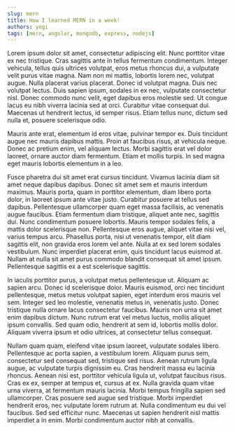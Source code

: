 ```yaml
---
slug: mern
title: How I learned MERN in a week!
authors: yogi
tags: [mern, angular, mongodb, express, nodejs]
---
```



Lorem ipsum dolor sit amet, consectetur adipiscing elit. Nunc porttitor vitae ex nec tristique. Cras sagittis ante in tellus fermentum condimentum. Integer vehicula, tellus quis ultrices volutpat, eros metus rhoncus dui, a vulputate velit purus vitae magna. Nam non mi mattis, lobortis lorem nec, volutpat augue. Nulla placerat varius placerat. Donec id volutpat magna. Duis nec volutpat lectus. Duis sapien ipsum, sodales in ex nec, vulputate consectetur nisl. Donec commodo nunc velit, eget dapibus eros molestie sed. Ut congue lacus eu nibh viverra lacinia sed at orci. Curabitur vitae consequat dui. Maecenas ut hendrerit lectus, id semper risus. Etiam tellus nunc, dictum sed nulla et, posuere scelerisque odio.

Mauris ante erat, elementum id eros vitae, pulvinar tempor ex. Duis tincidunt augue nec mauris dapibus mattis. Proin at faucibus risus, at vehicula neque. Donec ac pretium enim, vel aliquam lectus. Morbi sagittis erat vel dolor laoreet, ornare auctor diam fermentum. Etiam et mollis turpis. In sed magna eget mauris lobortis elementum in a leo.


Fusce pharetra dui sit amet erat cursus tincidunt. Vivamus lacinia diam sit amet neque dapibus dapibus. Donec sit amet sem et mauris interdum maximus. Mauris porta, quam in porttitor elementum, diam libero porta dolor, in laoreet ipsum ante vitae justo. Curabitur posuere at tellus sed dapibus. Pellentesque ullamcorper quam eget massa facilisis, ac venenatis augue faucibus. Etiam fermentum diam tristique, aliquet ante nec, sagittis dui. Nunc condimentum posuere lobortis. Mauris tempor sodales felis, a mattis dolor scelerisque non. Pellentesque eros augue, aliquet vitae nisi vel, varius tempus arcu. Phasellus porta, nisi ut venenatis tempor, elit diam sagittis elit, non gravida eros lorem vel ante. Nulla at ex sed lorem sodales vestibulum. Nunc imperdiet placerat enim, quis tincidunt lacus euismod at. Nullam at nulla sit amet purus commodo blandit consequat sit amet ipsum. Pellentesque sagittis ex a est scelerisque sagittis.

In iaculis porttitor purus, a volutpat metus pellentesque ut. Aliquam ac sapien arcu. Donec id scelerisque dolor. Mauris euismod, orci nec tincidunt pellentesque, metus metus volutpat sapien, eget interdum eros mauris vel sem. Integer sed leo molestie, venenatis metus in, venenatis justo. Donec tristique nulla ornare lacus consectetur faucibus. Mauris non urna sit amet enim dapibus dictum. Nunc rutrum erat vel metus luctus, mollis aliquet ipsum convallis. Sed quam odio, hendrerit at sem id, lobortis mollis dolor. Aliquam viverra ipsum et odio ultrices, at consectetur tellus consequat.

Nullam quam quam, eleifend vitae ipsum laoreet, vulputate sodales libero. Pellentesque ac porta sapien, a vestibulum lorem. Aliquam purus sem, consectetur sed consequat sed, tristique sed risus. Aenean rutrum ligula augue, ac vulputate turpis dignissim eu. Cras hendrerit massa eu lacinia rhoncus. Aenean nisi est, porttitor vehicula ligula ut, volutpat faucibus risus. Cras ex ex, semper at tempus et, cursus at ex. Nulla gravida quam vitae urna viverra, at fermentum mauris lacinia. Morbi tempus fringilla sapien sed ullamcorper. Cras posuere sed augue sed tristique. Morbi imperdiet hendrerit eros, nec vulputate lorem rutrum at. Nulla condimentum eu dui vel faucibus. Sed sed efficitur nunc. Maecenas ut sapien hendrerit nisl mattis imperdiet a in enim. Morbi condimentum auctor nibh at convallis.
